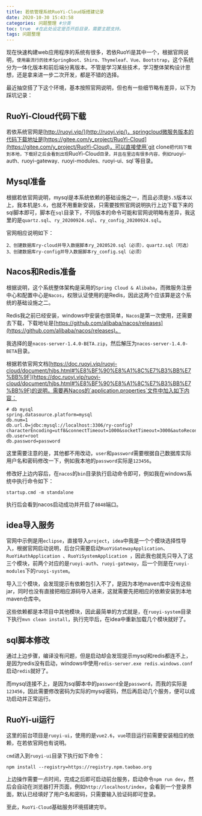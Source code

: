 ```yaml
---
title: 若依管理系统RuoYi-Cloud版搭建记录
date: 2020-10-30 15:43:58
categories: 问题整理 #分类
toc: true  #在此处设定是否开启目录，需要主题支持。
tags: 问题整理
---
```

现在快速构建web应用程序的系统有很多，若依RuoYi是其中一个，根据官网说明，`使用最流行的技术SpringBoot、Shiro、Thymeleaf、Vue、Bootstrap`，这个系统分为一体化版本和前后端分离版本。不管是学习某些技术，学习整体架构设计思想，还是拿来进一步二次开发，都是不错的选择。

最近抽空搭了下这个环境，基本按照官网说明，但也有一些细节略有差异，以下为踩坑记录：

<!--more-->

## RuoYi-Cloud代码下载

若依系统官网是[http://ruoyi.vip/](http://ruoyi.vip/)，springcloud微服务版本的代码下载地址是[https://gitee.com/y_project/RuoYi-Cloud](https://gitee.com/y_project/RuoYi-Cloud)，可以直接使用`git clone`把代码下载到本地，下载好之后会看到出现`RuoYi-Cloud`目录，并且在里边有很多内容，例如`ruoyi-auth`、`ruoyi-gateway`、`ruoyi-modules`、`ruoyi-ui`、`sql`等目录。

## Mysql准备

根据若依官网说明，mysql是本系统依赖的基础设施之一，而且必须是`5.5`版本以上，我本机是`5.6`，也就不用重新安装，只需要按照官网说明执行上边下载下来的sql脚本即可，脚本在`sql`目录下，不同版本的命令可能和官网说明略有差异，我这里的是`quartz.sql`、`ry_20200924.sql`、`ry_config_20200924.sql`。

官网相应说明如下：

```
2、创建数据库ry-cloud并导入数据脚本ry_2020520.sql（必须），quartz.sql（可选）
3、创建数据库ry-config并导入数据脚本ry_config.sql（必须）
```



## Nacos和Redis准备

根据说明，这个系统整体架构是采用的`Spring Cloud & Alibaba`，而微服务注册中心和配置中心是`Nacos`，权限认证使用的是Redis，因此这两个应该算是这个系统的基础设施之二。

Redis我之前已经安装，windows中安装也很简单，`Nacos`是第一次使用，还需要去下载，下载地址是[https://github.com/alibaba/nacos/releases](https://github.com/alibaba/nacos/releases)。

我选择的是`nacos-server-1.4.0-BETA.zip`，然后解压为`nacos-server-1.4.0-BETA`目录。

根据若依官网文档[https://doc.ruoyi.vip/ruoyi-cloud/document/hjbs.html#%E8%BF%90%E8%A1%8C%E7%B3%BB%E7%BB%9F](https://doc.ruoyi.vip/ruoyi-cloud/document/hjbs.html#%E8%BF%90%E8%A1%8C%E7%B3%BB%E7%BB%9F)的说明，需要再Nacos的`application.properties`文件中加入如下内容：

```
# db mysql
spring.datasource.platform=mysql
db.num=1
db.url.0=jdbc:mysql://localhost:3306/ry-config?characterEncoding=utf8&connectTimeout=1000&socketTimeout=3000&autoReconnect=true
db.user=root
db.password=password
```

这里需要注意的是，其他都不用改动，`user`和`password`需要根据自己数据库实际用户名和密码修改一下，例如我本地的`password`实际是`123456`。

修改好上边内容后，在`nacos`的`bin`目录执行启动命令即可，例如我在windows系统中执行命令如下：

```
startup.cmd -m standalone
```

执行后会看到nacos启动成功并开启了`8848`端口。

## idea导入服务

官网中示例是用`eclipse`，直接导入`project`，`idea`中我是一个个模块选择性导入，根据官网启动说明，后台只需要启动`RuoYiGatewayApplication`、`RuoYiAuthApplication `、`RuoYiSystemApplication `，因此我也就先只导入了这三个模块，前两个对应的是`ruoyi-auth`、`ruoyi-gateway`，后一个则是在`ruoyi-modules`下的`ruoyi-system`。

导入三个模块，会发现提示有依赖包引入不了，是因为本地maven库中没有这些jar，同时也没有直接把相应源码导入进来，这就需要先把相应的依赖安装到本地maven仓库中。

这些依赖都是本项目中其他模块，因此最简单的方式就是，在`ruoyi-system`目录下执行`mvn clean install`，执行完毕后，在idea中重新加载几个模块就好了。

## sql脚本修改

通过上边步骤，编译没有问题，但是启动却会发现提示mysql和redis都连不上，是因为redis没有启动，windows中使用`redis-server.exe redis.windows.conf`启动`redis`就好了。

而mysql连接不上，是因为sql脚本中的`password`全是`password`，而我的实际是`123456`，因此需要修改密码为实际的mysql密码，然后再启动几个服务，便可以成功启动并正常运行。

## RuoYi-ui运行

这里的前台项目是`ruoyi-ui`，使用的是`vue2.6`，`vue`项目运行前需要安装相应的依赖，在若依官网也有说明。

`cmd`进入到`ruoyi-ui`目录下执行如下命令：

```
npm install --registry=https://registry.npm.taobao.org
```

上边操作需要一点时间，完成之后即可启动前台服务，启动命令`npm run dev`，然后会自动在浏览器打开页面，例如`http://localhost/index`，会看到一个登录界面，默认已经填好了用户名和密码，只需要输入验证码即可登录。

至此，`RuoYi-Cloud`基础服务环境搭建完毕。